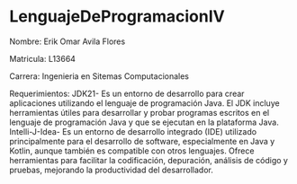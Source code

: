 # LenguajeDeProgramacionIV
Nombre: Erik Omar Avila Flores

Matricula: L13664

Carrera: Ingenieria en Sitemas Computacionales

Requerimientos: JDK21- Es un entorno de desarrollo para crear aplicaciones utilizando el lenguaje de programación Java. El JDK incluye herramientas útiles para desarrollar y probar programas escritos en el lenguaje de programación Java y que se ejecutan en la plataforma Java.
 Intelli-J-Idea- Es un entorno de desarrollo integrado (IDE) utilizado principalmente para el desarrollo de software, especialmente en Java y Kotlin, aunque también es compatible con otros lenguajes. Ofrece herramientas para facilitar la codificación, depuración, análisis de código y pruebas, mejorando la productividad del desarrollador. 